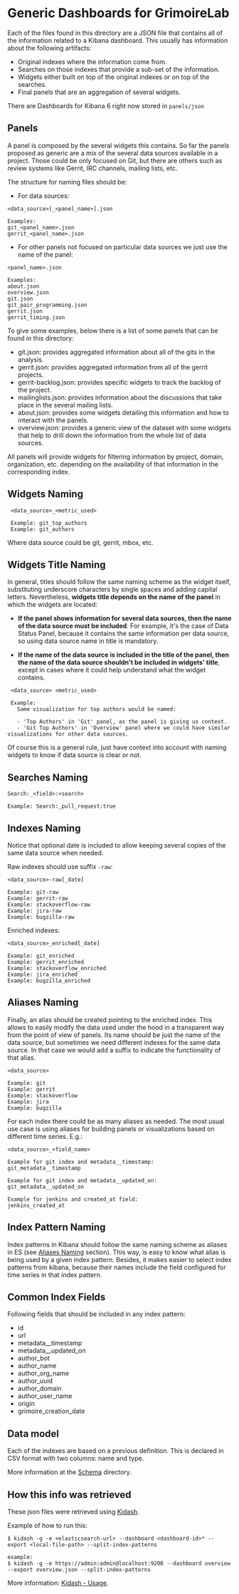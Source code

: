 Generic Dashboards for GrimoireLab
==================================

Each of the files found in this directory are a JSON file that contains all of the information related to a Kibana dashboard.
This usually has information about the following artifacts:
* Original indexes where the information come from.
* Searches on those indexes that provide a sub-set of the information.
* Widgets either built on top of the original indexes or on top of the searches.
* Final panels that are an aggregation of several widgets.

There are Dashboards for Kibana 6 right now stored in `panels/json`

Panels
------

A panel is composed by the several widgets this contains.
So far the panels proposed as generic are a mix of the several data sources available in a project. Those could be only focused on Git, but there are others such as review systems like Gerrit, IRC channels, mailing lists, etc.

The structure for naming files should be:
* For data sources: 
```
<data_source>[_<panel_name>].json

Examples:
git_<panel_name>.json
gerrit_<panel_name>.json
```
* For other panels not focused on particular data sources we just use the name of the panel:
```
<panel_name>.json

Examples:
about.json
overview.json
git.json
git_pair_programming.json
gerrit.json
gerrit_timing.json
```
To give some examples, below there is a list of some panels that can be found in this directory:
* git.json: provides aggregated information about all of the gits in the analysis.
* gerrit.json: provides aggregated information from all of the gerrit projects.
* gerrit-backlog.json: provides specific widgets to track the backlog of the project.
* mailinglists.json: provides information about the discussions that take place in the several mailing lists.
* about.json: provides some widgets detailing this information and how to interact with the panels.
* overview.json: provides a generic view of the dataset with some widgets that help to drill down the information from the whole list of data sources.

All panels will provide widgets for filtering information by project, domain, organization, etc. depending on the availability of that information in the corresponding index.

Widgets Naming
--------------

```
 <data_source>_<metric_used>

 Example: git_top_authors
 Example: git_authors
```

Where data source could be git, gerrit, mbox, etc.

Widgets Title Naming
--------------------

In general, titles should follow the same naming scheme as the widget itself, substituting underscore characters by single spaces and adding capital letters. Nevertheless, **widgets title depends on the name of the panel** in which the widgets are located: 

- **If the panel shows information for several data sources, then the name of the data source must be included**. For example, it's the case of Data Status Panel, because it contains the same information per data source, so using data source name in title is mandatory.  

- **If the name of the data source is included in the title of the panel, then the name of the data source shouldn't be included in widgets' title**, except in cases where it could help understand what the widget contains.


```
 <data_source> <metric_used>
 
 Example: 
   Same visualization for top authors would be named: 
 
   - 'Top Authors' in 'Git' panel, as the panel is giving us context.
   - 'Git Top Authors' in 'Overview' panel where we could have similar visualizations for other data sources.
```

Of course this is a general rule, just have context into account with naming widgets to know if data source is clear or not.

Searches Naming
---------------

```
Search:_<field>:<search>

Example: Search:_pull_request:true
```


Indexes Naming
--------------
Notice that optional date is included to allow keeping several copies of the same data source when needed.

Raw indexes should use suffix `-raw`:
```
<data_source>-raw[_date]

Example: git-raw
Example: gerrit-raw
Example: stackoverflow-raw
Example: jira-raw
Example: bugzilla-raw
```
Enriched indexes:
```
<data_source>_enriched[_date]

Example: git_enriched
Example: gerrit_enriched
Example: stackoverflow_enriched
Example: jira_enriched
Example: bugzilla_enriched
```

Aliases Naming
--------------

Finally, an alias should be created pointing to the enriched index. This allows to easily modify the data used under the hood in a transparent way from the point of view of panels. Its name should be just the name of the data source, but sometimes we need different indexes for the same data source. In that case we would add a suffix to indicate the functionality of that alias.
```
<data_source>

Example: git
Example: gerrit
Example: stackoverflow
Example: jira
Example: bugzilla
```

For each index there could be as many aliases as needed. The most usual use case is using aliases for building panels or visualizations based on different time series. E.g.:
```
<data_source>_<field_name>

Example for git index and metadata__timestamp:
git_metadata__timestamp

Example for git index and metadata__updated_on:
git_metadata__updated_on

Example for jenkins and created_at field:
jenkins_created_at
```

Index Pattern Naming
--------------------

Index patterns in Kibana should follow the same naming scheme as aliases in ES (see [Aliases Naming](#aliases-naming) section). This way, is easy to know what alias is being used by a given index pattern. Besides, it makes easier to select index patterns from kibana, because their names include the field configured for time series in that index pattern. 


Common Index Fields
-------------------

Following fields that should be included in any index pattern:

* id
* url
* metadata__timestamp
* metadata__updated_on
* author_bot
* author_name
* author_org_name
* author_uuid
* author_domain
* author_user_name
* origin
* grimoire_creation_date


Data model
----------

Each of the indexes are based on a previous definition. This
is declared in CSV format with two columns: name and type.

More information at the [Schema](https://github.com/chaoss/grimoirelab-elk/tree/main/schema) directory.


How this info was retrieved
---------------------------

These json files were retrieved using [Kidash](https://github.com/chaoss/grimoirelab-kidash).

Example of how to run this:

```
$ kidash -g -e <elasticsearch-url> --dashboard <dashboard-id>* --export <local-file-path> --split-index-patterns

example: 
$ kidash -g -e https://admin:admin@localhost:9200 --dashboard overview --export overview.json --split-index-patterns
```

More information: [Kidash - Usage](https://github.com/chaoss/grimoirelab-kidash#usage).
